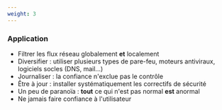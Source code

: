 ```yaml
---
weight: 3
---
```

### Application

- Filtrer les flux réseau globalement **et** localement
- Diversifier : utiliser plusieurs types de pare-feu, moteurs antiviraux,
  logiciels socles (DNS, mail...)
- Journaliser : la confiance n'exclue pas le contrôle
- Être à jour : installer systématiquement les correctifs de sécurité
- Un peu de paranoïa : **tout** ce qui n'est pas normal **est** anormal
- Ne jamais faire confiance à l'utilisateur
